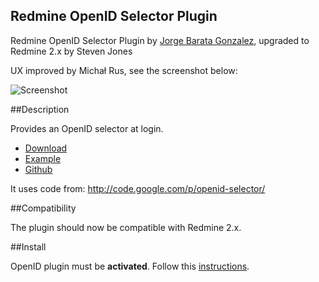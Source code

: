 Redmine OpenID Selector Plugin
------------------------------

Redmine OpenID Selector Plugin by [Jorge Barata Gonzalez](http://www.jorgebg.com/about), upgraded to Redmine 2.x by Steven Jones

UX improved by Michał Rus, see the screenshot below:

![Screenshot](http://i.imgur.com/QXn08Ye.png)

##Description

Provides an OpenID selector at login.

* [Download](http://www.redmine.org/plugins/openid-selector)
* [Example](http://redmine-openid-selector.heroku.com/login)
* [Github](https://github.com/jorgebg/redmine-openid-selector)

It uses code from:
http://code.google.com/p/openid-selector/

##Compatibility

The plugin should now be compatible with Redmine 2.x.

##Install

OpenID plugin must be **activated**.
Follow this [instructions](http://www.redmine.org/projects/redmine/wiki/Plugins#Installing-a-plugin).

